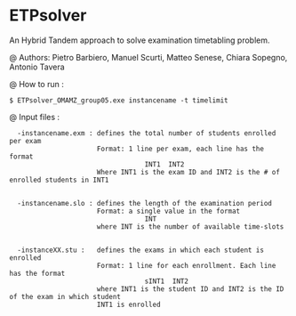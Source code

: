 # ETPsolver
An Hybrid Tandem approach to solve examination timetabling problem. 

@ Authors:
          Pietro Barbiero,
          Manuel Scurti,
          Matteo Senese,
          Chiara Sopegno,
          Antonio Tavera
          
        
@ How to run :
    
    $ ETPsolver_OMAMZ_group05.exe instancename -t timelimit
 
@ Input files :
      
      -instancename.exm : defines the total number of students enrolled per exam
                          Format: 1 line per exam, each line has the format
                                      INT1  INT2
                          Where INT1 is the exam ID and INT2 is the # of enrolled students in INT1
      
      
      -instancename.slo : defines the length of the examination period      
                          Format: a single value in the format
                                      INT
                          where INT is the number of available time-slots
                          
                          
      -instanceXX.stu :   defines the exams in which each student is enrolled
                          Format: 1 line for each enrollment. Each line has the format
                                      sINT1  INT2
                          where INT1 is the student ID and INT2 is the ID of the exam in which student
                          INT1 is enrolled
                    
      
